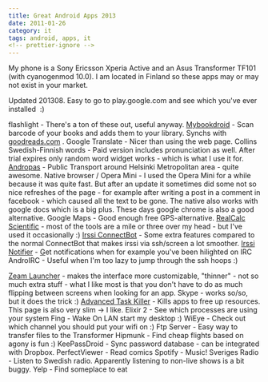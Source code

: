 ```yaml
---
title: Great Android Apps 2013
date: 2011-01-26
category: it
tags: android, apps, it
<!-- prettier-ignore -->
---
```


My phone is a Sony Ericsson Xperia Active and an Asus Transformer TF101 (with
cyanogenmod 10.0). I am located in Finland so these apps may or may not exist in
your market.

Updated 201308. Easy to go to play.google.com and see which you've ever
installed  :)

flashlight - There's a ton of these out, useful anyway.
[Mybookdroid](http://www.androidtapp.com/mybookdroid/ "mybookdroid") - Scan
barcode of your books and adds them to your library. Synchs with
[goodreads.com](http://goodreads.com "goodreads.com") . Google Translate - Nicer
than using the web page. Collins Swedish-Finnish words - Paid version includes
pronunciation as well. After trial expires only random word widget works - which
is what I use it for. [Andropas](http://andropas.com "andropas") - Public
Transport around Helsinki Metropolitan area - quite awesome. Native browser /
Opera Mini - I used the Opera Mini for a while because it was quite fast. But
after an update it sometimes did some not so nice refreshes of the page - for
example after writing a post in a comment in facebook - which caused all the
text to be gone. The native also works with google docs which is a big plus.
These days google chrome is also a good alternative. Google Maps - Good enough
free GPS-alternative.
[RealCalc Scientific](http://www.quartic-software.co.uk/ "realcalc - brain overspill") -
most of the tools are a mile or three over my head - but I've used it
occasionally :)
[Irssi ConnectBot](https://code.google.com/p/irssi-connectbot/ "irssiconnectbo")
\- Some extra features compared to the normal ConnectBot that makes irssi via
ssh/screen a lot smoother.
[Irssi Notifier](https://irssinotifier.appspot.com/ "https://irssinotifier.appspot.com/")
- [G](https://irssinotifier.appspot.com/)et notifications when for example
you've been hilighted on IRC AndroIRC - Useful when I'm too lazy to jump through
the ssh hoops :)

[Zeam Launcher](http://zeam.org/ "zeam") - makes the interface more
customizable, "thinner" - not so much extra stuff - what I like most is that you
don't have to do as much flipping between screens when looking for an app.
Skype - works so/so, but it does the trick :)
[Advanced Task Killer](http://rechild.mobi/ "rechild ") \- Kills apps to free up
resources. This page is also very slim -> I like. Elixir 2 - See which processes
are using your system Fing - Wake On LAN start my desktop :) WiEye - Check out
which channel you should put your wifi on :) Ftp Server - Easy way to transfer
files to the Transformer Hipmunk - Find cheap flights based on agony is fun :)
KeePassDroid - Sync password database - can be integrated with Dropbox.
PerfectViewer - Read comics Spotify - Music! Sveriges Radio - Listen to Swedish
radio. Apparently listening to non-live shows is a bit buggy. Yelp - Find
someplace to eat
